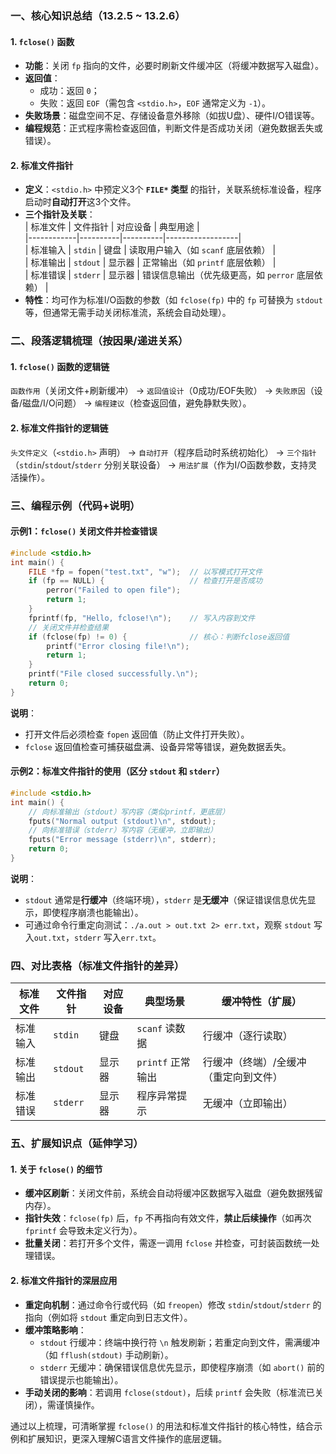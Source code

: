 ### 一、核心知识总结（13.2.5 ~ 13.2.6）
#### 1. `fclose()` 函数
- **功能**：关闭 `fp` 指向的文件，必要时刷新文件缓冲区（将缓冲数据写入磁盘）。  
- **返回值**：  
  - 成功：返回 `0`；  
  - 失败：返回 `EOF`（需包含 `<stdio.h>`，`EOF` 通常定义为 `-1`）。  
- **失败场景**：磁盘空间不足、存储设备意外移除（如拔U盘）、硬件I/O错误等。  
- **编程规范**：正式程序需检查返回值，判断文件是否成功关闭（避免数据丢失或错误）。  

#### 2. 标准文件指针  
- **定义**：`<stdio.h>` 中预定义3个 **`FILE*` 类型** 的指针，关联系统标准设备，程序启动时**自动打开**这3个文件。  
- **三个指针及关联**：  
  | 标准文件   | 文件指针 | 对应设备 | 典型用途         |  
  |------------|----------|----------|------------------|  
  | 标准输入   | `stdin`  | 键盘     | 读取用户输入（如 `scanf` 底层依赖） |  
  | 标准输出   | `stdout` | 显示器   | 正常输出（如 `printf` 底层依赖）   |  
  | 标准错误   | `stderr` | 显示器   | 错误信息输出（优先级更高，如 `perror` 底层依赖） |  
- **特性**：均可作为标准I/O函数的参数（如 `fclose(fp)` 中的 `fp` 可替换为 `stdout` 等，但通常无需手动关闭标准流，系统会自动处理）。  


### 二、段落逻辑梳理（按因果/递进关系）  
#### 1. `fclose()` 函数的逻辑链  
`函数作用`（关闭文件+刷新缓冲） → `返回值设计`（0成功/EOF失败） → `失败原因`（设备/磁盘/I/O问题） → `编程建议`（检查返回值，避免静默失败）。  

#### 2. 标准文件指针的逻辑链  
`头文件定义`（`<stdio.h>` 声明） → `自动打开`（程序启动时系统初始化） → `三个指针`（`stdin`/`stdout`/`stderr` 分别关联设备） → `用法扩展`（作为I/O函数参数，支持灵活操作）。  


### 三、编程示例（代码+说明）  
#### 示例1：`fclose()` 关闭文件并检查错误  
```c
#include <stdio.h>
int main() {
    FILE *fp = fopen("test.txt", "w");  // 以写模式打开文件
    if (fp == NULL) {                   // 检查打开是否成功
        perror("Failed to open file");
        return 1;
    }
    fprintf(fp, "Hello, fclose!\n");    // 写入内容到文件
    // 关闭文件并检查结果
    if (fclose(fp) != 0) {              // 核心：判断fclose返回值
        printf("Error closing file!\n");
        return 1;
    }
    printf("File closed successfully.\n");
    return 0;
}
```  
**说明**：  
- 打开文件后必须检查 `fopen` 返回值（防止文件打开失败）。  
- `fclose` 返回值检查可捕获磁盘满、设备异常等错误，避免数据丢失。  


#### 示例2：标准文件指针的使用（区分 `stdout` 和 `stderr`）  
```c
#include <stdio.h>
int main() {
    // 向标准输出（stdout）写内容（类似printf，更底层）
    fputs("Normal output (stdout)\n", stdout);  
    // 向标准错误（stderr）写内容（无缓冲，立即输出）
    fputs("Error message (stderr)\n", stderr);  
    return 0;
}
```  
**说明**：  
- `stdout` 通常是**行缓冲**（终端环境），`stderr` 是**无缓冲**（保证错误信息优先显示，即使程序崩溃也能输出）。  
- 可通过命令行重定向测试：`./a.out > out.txt 2> err.txt`，观察 `stdout` 写入`out.txt`，`stderr` 写入`err.txt`。  


### 四、对比表格（标准文件指针的差异）  
| 标准文件   | 文件指针 | 对应设备 | 典型场景         | 缓冲特性（扩展）       |  
|------------|----------|----------|------------------|------------------------|  
| 标准输入   | `stdin`  | 键盘     | `scanf` 读数据   | 行缓冲（逐行读取）     |  
| 标准输出   | `stdout` | 显示器   | `printf` 正常输出 | 行缓冲（终端）/全缓冲（重定向到文件） |  
| 标准错误   | `stderr` | 显示器   | 程序异常提示     | 无缓冲（立即输出）     |  


### 五、扩展知识点（延伸学习）  
#### 1. 关于 `fclose()` 的细节  
- **缓冲区刷新**：关闭文件前，系统会自动将缓冲区数据写入磁盘（避免数据残留内存）。  
- **指针失效**：`fclose(fp)` 后，`fp` 不再指向有效文件，**禁止后续操作**（如再次 `fprintf` 会导致未定义行为）。  
- **批量关闭**：若打开多个文件，需逐一调用 `fclose` 并检查，可封装函数统一处理错误。  


#### 2. 标准文件指针的深层应用  
- **重定向机制**：通过命令行或代码（如 `freopen`）修改 `stdin`/`stdout`/`stderr` 的指向（例如将 `stdout` 重定向到日志文件）。  
- **缓冲策略影响**：  
  - `stdout` 行缓冲：终端中换行符 `\n` 触发刷新；若重定向到文件，需满缓冲（如 `fflush(stdout)` 手动刷新）。  
  - `stderr` 无缓冲：确保错误信息优先显示，即使程序崩溃（如 `abort()` 前的错误提示也能输出）。  
- **手动关闭的影响**：若调用 `fclose(stdout)`，后续 `printf` 会失败（标准流已关闭），需谨慎操作。  


通过以上梳理，可清晰掌握 `fclose()` 的用法和标准文件指针的核心特性，结合示例和扩展知识，更深入理解C语言文件操作的底层逻辑。
